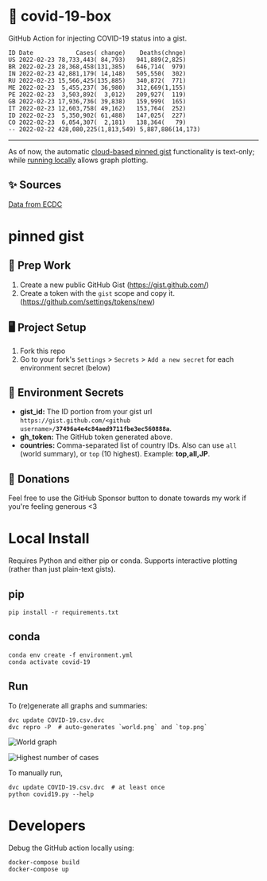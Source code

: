 # 🏥 covid-19-box

GitHub Action for injecting COVID-19 status into a gist.

```
ID Date            Cases( change)    Deaths(chnge)
US 2022-02-23 78,733,443( 84,793)   941,889(2,825)
BR 2022-02-23 28,368,458(131,385)   646,714(  979)
IN 2022-02-23 42,881,179( 14,148)   505,550(  302)
RU 2022-02-23 15,566,425(135,885)   340,872(  771)
ME 2022-02-23  5,455,237( 36,980)   312,669(1,155)
PE 2022-02-23  3,503,892(  3,012)   209,927(  119)
GB 2022-02-23 17,936,736( 39,838)   159,999(  165)
IT 2022-02-23 12,603,758( 49,162)   153,764(  252)
ID 2022-02-23  5,350,902( 61,488)   147,025(  227)
CO 2022-02-23  6,054,307(  2,181)   138,364(   79)
-- 2022-02-22 428,080,225(1,813,549) 5,887,886(14,173)
```

---

As of now, the automatic [cloud-based pinned gist](#pinned-gist) functionality is text-only;
while [running locally](#local-install) allows graph plotting.

## ✨ Sources

[Data from ECDC](https://www.ecdc.europa.eu/en/publications-data/download-todays-data-geographic-distribution-covid-19-cases-worldwide)

# pinned gist

## 🎒 Prep Work
1. Create a new public GitHub Gist (https://gist.github.com/)
1. Create a token with the `gist` scope and copy it. (https://github.com/settings/tokens/new)

## 🖥 Project Setup
1. Fork this repo
1. Go to your fork's `Settings` > `Secrets` > `Add a new secret` for each environment secret (below)

## 🤫 Environment Secrets
- **gist_id:** The ID portion from your gist url `https://gist.github.com/<github username>/`**`37496a4e4c84aed9711fbe3ec560888a`**.
- **gh_token:** The GitHub token generated above.
- **countries:** Comma-separated list of country IDs. Also can use `all` (world summary), or `top` (10 highest). Example: **top,all,JP**.

## 💸 Donations

Feel free to use the GitHub Sponsor button to donate towards my work if you're feeling generous <3

# Local Install

Requires Python and either pip or conda. Supports interactive plotting (rather than just plain-text gists).

## pip

```
pip install -r requirements.txt
```

## conda

```
conda env create -f environment.yml
conda activate covid-19
```

## Run

To (re)generate all graphs and summaries:

```
dvc update COVID-19.csv.dvc
dvc repro -P  # auto-generates `world.png` and `top.png`
```

![World graph](world.png)

![Highest number of cases](top.png)

To manually run,

```
dvc update COVID-19.csv.dvc  # at least once
python covid19.py --help
```

# Developers

Debug the GitHub action locally using:

```
docker-compose build
docker-compose up
```
